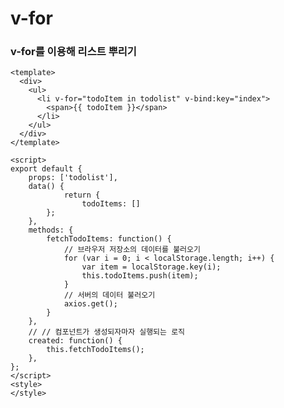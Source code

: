 # v-for 

### v-for를 이용해 리스트 뿌리기
    
    <template>
      <div>
        <ul>
          <li v-for="todoItem in todolist" v-bind:key="index">
            <span>{{ todoItem }}</span>
          </li>
        </ul>
      </div>
    </template>

    <script>
    export default {
        props: ['todolist'],
        data() {
                return {
        	        todoItems: []
            };
        },
        methods: {
            fetchTodoItems: function() {
                // 브라우저 저장소의 데이터를 불러오기
                for (var i = 0; i < localStorage.length; i++) {
            	    var item = localStorage.key(i);
           	        this.todoItems.push(item);
                }
                // 서버의 데이터 불러오기
                axios.get();
            }
        },
        // // 컴포넌트가 생성되자마자 실행되는 로직
        created: function() {
            this.fetchTodoItems();
        },
    };
    </script>
    <style>
    </style>

